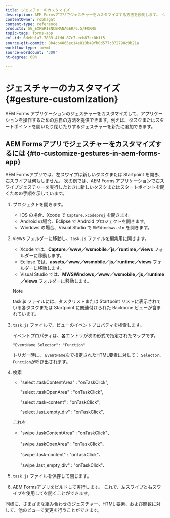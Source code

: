 ```yaml
---
title: ジェスチャーのカスタマイズ
description: AEM Formsアプリでジェスチャーをカスタマイズする方法を説明します。 ジェスチャーをカスタマイズして、アプリケーションとの個別の対話方法を提供できます。
contentOwner: robhagat
content-type: reference
products: SG_EXPERIENCEMANAGER/6.5/FORMS
topic-tags: forms-app
exl-id: 6debb1a7-7889-4fdd-87c7-ecb87cc0b1f5
source-git-commit: 8b4cb4065ec14e813b49fb0d577c372790c9b21a
workflow-type: tm+mt
source-wordcount: '309'
ht-degree: 68%

---
```


# ジェスチャーのカスタマイズ {#gesture-customization}

AEM Forms アプリケーションのジェスチャーをカスタマイズして、アプリケーションを操作するための独自の方法を提供できます。例えば、タスクまたはスタートポイントを開いたり閉じたりするジェスチャーを新たに追加できます。

## AEM Formsアプリでジェスチャーをカスタマイズするには {#to-customize-gestures-in-aem-forms-app}

AEM Formsアプリでは、左スワイプは新しいタスクまたは Startpoint を開き、右スワイプは何もしません。 次の例では、AEM Forms アプリケーションで右スワイプジェスチャーを実行したときに新しいタスクまたはスタートポイントを開くための手順を示しています。

1. プロジェクトを開きます。

   * iOS の場合、Xcode で `Capture.xcodeproj` を開きます。
   * Android の場合、Eclipse で Android プロジェクトを開きます。
   * Windows の場合、Visual Studio で `MWSWindows.sln` を開きます。

1. views フォルダーに移動し、`task.js` ファイルを編集用に開きます。

   * Xcode では、**Capture／www／wsmobile／js／runtime／views** フォルダーに移動します。
   * Eclipse では、**assets／www／wsmobile／js／runtime／views** フォルダーに移動します。
   * Visual Studio では、**MWSWindows／www／wsmobile／js／runtime／views** フォルダーに移動します。

   >[!NOTE]
   >
   >task.js ファイルには、タスクリストまたは Startpoint リストに表示されている各タスクまたは Startpoint に関連付けられた Backbone ビューが含まれています。

1. `task.js` ファイルで、ビューのイベントプロパティを検索します。

   イベントプロパティは、各エントリが次の形式で指定されたマップです。

   `"EventName Selector": "Function"`

   トリガー時に、 `EventName`次で指定されたHTML要素に対して： `Selector`、 `Function`が呼び出されます。

1. 検索

   * &quot;select .taskContentArea&quot; : &quot;onTaskClick&quot;,

     &quot;select .taskOpenArea&quot; : &quot;onTaskClick&quot;,

     &quot;select .task-content&quot; : &quot;onTaskClick&quot;,

     &quot;select .last_empty_div&quot; : &quot;onTaskClick&quot;,

   これを

   * &quot;swipe .taskContentArea&quot; : &quot;onTaskClick&quot;、

     &quot;swipe .taskOpenArea&quot; : &quot;onTaskClick&quot;、

     &quot;swipe .task-content&quot; : &quot;onTaskClick&quot;、

     &quot;swipe .last_empty_div&quot; : &quot;onTaskClick&quot;、

1. `task.js` ファイルを保存して閉じます。
1. AEM Formsアプリをビルドして実行します。 これで、左スワイプと右スワイプを使用してを開くことができます。

同様に、さまざまな組み合わせのジェスチャー、HTML 要素、および関数に対して、他のビューで変更を行うことができます。
